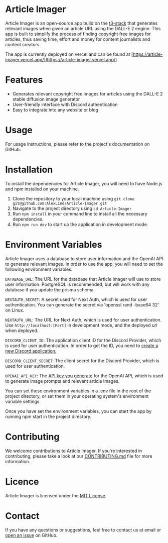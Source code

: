 # Article Imager

Article Imager is an open-source app build on the [t3-stack](https://github.com/t3-oss/create-t3-app) that generates relevant images when given an article URL using the DALL-E 2 engine. This app is built to simplify the process of finding copyright free images for articles, thus saving time, effort and money for content journalists and content creators.

The app is currently deployed on vercel and can be found at [https://article-imager.vercel.app/](https://article-imager.vercel.app/)

# Features

- Generates relevant copyright free images for articles using the DALL-E 2 stable diffusion image generator
- User-friendly interface with Discord authentication
- Easy to integrate into any website or blog

# Usage
For usage instructions, please refer to the project's documentation on GitHub.

# Installation

To install the dependencies for Article Imager, you will need to have Node.js and npm installed on your machine.

1. Clone the repository to your local machine using `git clone git@github.com:AlexLind/Article-Imager.git`
2. Navigate to the project directory using `cd Article-Imager`
3. Run `npm install` in your command line to install all the necessary dependencies.
4. Run `npm run dev` to start up the application in development mode.

# Environment Variables
Article Imager uses a database to store user information and the OpenAI API to generate relevant images. In order to use the app, you will need to set the following environment variables:

`DATABASE_URL`: The URL for the database that Article Imager will use to store user information. PostgreSQL is recommended, but will work with any database if you update the prisma schema.

`NEXTAUTH_SECRET`: A secret used for Next Auth, which is used for user authentication. You can generate the secret via 'openssl rand -base64 32' on Linux.

`NEXTAUTH_URL`: The URL for Next Auth, which is used for user authentication. Use `http://localhost:[Port]` in development mode, and the deployed url when deployed.

`DISCORD_CLIENT_ID`: The application client ID for the Discord Provider, which is used for user authentication. In order to get the ID, you need to [create a new Discord application.](https://discord.com/developers/applications)

`DISCORD_CLIENT_SECRET`: The client secret for the Discord Provider, which is used for user authentication.

`OPENAI_API_KEY`: The [API key you generate](https://beta.openai.com/docs/api-reference/introduction) for the OpenAI API, which is used to generate image prompts and relevant article images.

You can set these environment variables in a .env file in the root of the project directory, or set them in your operating system's environment variable settings.

Once you have set the environment variables, you can start the app by running npm start in the project directory.

# Contributing
We welcome contributions to Article Imager. If you're interested in contributing, please take a look at our [CONTRIBUTING.md](https://github.com/AlexLind/Article-Imager/blob/main/CONTRIBUTING.md) file for more information.

# Licence
Article Imager is licensed under the [MIT License](https://github.com/AlexLind/Article-Imager/blob/main/LICENSE.md).

# Contact
If you have any questions or suggestions, feel free to contact us at email or [open an issue](https://github.com/AlexLind/Article-Imager/issues/new) on GitHub.
